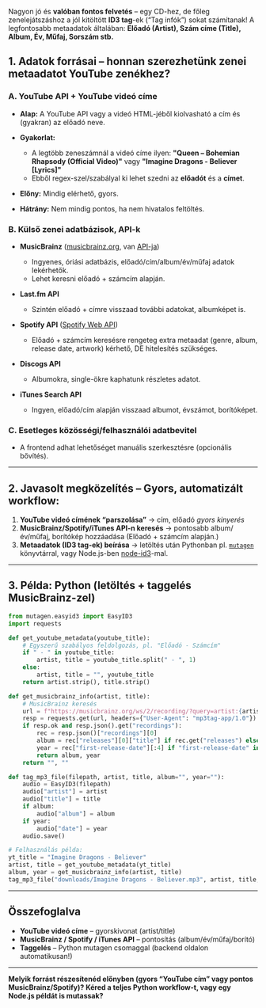 Nagyon jó és **valóban fontos felvetés** – egy CD-hez, de főleg zenelejátszáshoz a jól kitöltött **ID3 tag**-ek (“Tag infók”) sokat számítanak!
A legfontosabb metaadatok általában: **Előadó (Artist), Szám címe (Title), Album, Év, Műfaj, Sorszám stb.**

## **1. Adatok forrásai – honnan szerezhetünk zenei metaadatot YouTube zenékhez?**

### **A. YouTube API + YouTube videó címe**

* **Alap:** A YouTube API vagy a videó HTML-jéből kiolvasható a cím és (gyakran) az előadó neve.
* **Gyakorlat:**

  * A legtöbb zeneszámnál a videó címe ilyen:
    **"Queen – Bohemian Rhapsody (Official Video)"**
    vagy
    **"Imagine Dragons - Believer \[Lyrics]"**
  * Ebből regex-szel/szabályal ki lehet szedni az **előadót** és a **címet**.
* **Előny:** Mindig elérhető, gyors.
* **Hátrány:** Nem mindig pontos, ha nem hivatalos feltöltés.

### **B. Külső zenei adatbázisok, API-k**

* **MusicBrainz** ([musicbrainz.org](https://musicbrainz.org/), van [API-ja](https://musicbrainz.org/doc/MusicBrainz_API))

  * Ingyenes, óriási adatbázis, előadó/cím/album/év/műfaj adatok lekérhetők.
  * Lehet keresni előadó + számcím alapján.
* **Last.fm API**

  * Szintén előadó + címre visszaad további adatokat, albumképet is.
* **Spotify API** ([Spotify Web API](https://developer.spotify.com/documentation/web-api/))

  * Előadó + számcím keresésre rengeteg extra metaadat (genre, album, release date, artwork) kérhető, DE hitelesítés szükséges.
* **Discogs API**

  * Albumokra, single-ökre kaphatunk részletes adatot.
* **iTunes Search API**

  * Ingyen, előadó/cím alapján visszaad albumot, évszámot, borítóképet.

### **C. Esetleges közösségi/felhasználói adatbevitel**

* A frontend adhat lehetőséget manuális szerkesztésre (opcionális bővítés).

---

## **2. Javasolt megközelítés – Gyors, automatizált workflow:**

1. **YouTube videó címének “parszolása”**
   → cím, előadó *gyors kinyerés*
2. **MusicBrainz/Spotify/iTunes API-n keresés**
   → pontosabb album/év/műfaj, borítókép hozzáadása
   (Előadó + számcím alapján.)
3. **Metaadatok (ID3 tag-ek) beírása**
   → letöltés után Pythonban pl. [`mutagen`](https://mutagen.readthedocs.io/en/latest/) könyvtárral, vagy Node.js-ben [node-id3](https://github.com/Zazama/node-id3)-mal.

---

## **3. Példa: Python (letöltés + taggelés MusicBrainz-zel)**

```python
from mutagen.easyid3 import EasyID3
import requests

def get_youtube_metadata(youtube_title):
    # Egyszerű szabályos feldolgozás, pl. "Előadó - Számcím"
    if " - " in youtube_title:
        artist, title = youtube_title.split(" - ", 1)
    else:
        artist, title = "", youtube_title
    return artist.strip(), title.strip()

def get_musicbrainz_info(artist, title):
    # MusicBrainz keresés
    url = f"https://musicbrainz.org/ws/2/recording/?query=artist:{artist} AND recording:{title}&fmt=json&limit=1"
    resp = requests.get(url, headers={"User-Agent": "mp3tag-app/1.0"})
    if resp.ok and resp.json().get("recordings"):
        rec = resp.json()["recordings"][0]
        album = rec["releases"][0]["title"] if rec.get("releases") else ""
        year = rec["first-release-date"][:4] if "first-release-date" in rec else ""
        return album, year
    return "", ""

def tag_mp3_file(filepath, artist, title, album="", year=""):
    audio = EasyID3(filepath)
    audio["artist"] = artist
    audio["title"] = title
    if album:
        audio["album"] = album
    if year:
        audio["date"] = year
    audio.save()

# Felhasználás példa:
yt_title = "Imagine Dragons - Believer"
artist, title = get_youtube_metadata(yt_title)
album, year = get_musicbrainz_info(artist, title)
tag_mp3_file("downloads/Imagine Dragons - Believer.mp3", artist, title, album, year)
```

---

## **Összefoglalva**

* **YouTube videó címe** – gyorskivonat (artist/title)
* **MusicBrainz / Spotify / iTunes API** – pontosítás (album/év/műfaj/borító)
* **Taggelés** – Python mutagen csomaggal (backend oldalon automatikusan!)

---

**Melyik forrást részesítenéd előnyben (gyors “YouTube cím” vagy pontos MusicBrainz/Spotify)?
Kéred a teljes Python workflow-t, vagy egy Node.js példát is mutassak?**
